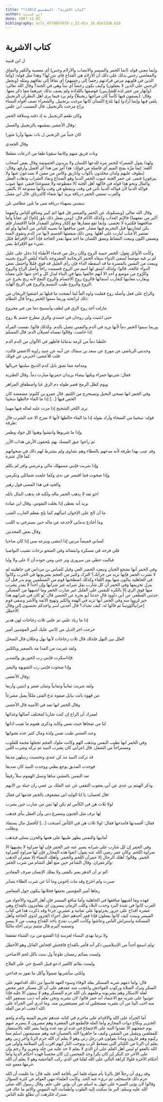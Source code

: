 ```yaml
---
title: "*كتاب الاشربة*. المقتبس 2(10)"
author: ابن قتيبة
date: 1907-11-07
bibliography: oclc_4770057679-i_22-div_10.d1e2336.bib
---
```




#  كتاب الاشربة 


 ل  ابن قتيبة 

 وإنما معنى قوله (انما الخمر والميسر والانصاب والازلام وجس) أي معصية والكفر والنفاق والمعاصي رجس يدلك على ذلك أن الازلام هي القداح فاي نتن لها؟ وهذا مثل قوله: {وأما الذين في قلوبهم مرض فزادتهم رجساً إلى رجسهم} أي نفاقاً إلى نفاقهم ومثله {ويجعل الرجس على الذين لا يعقلون} وكيف يكون رجساً أي نتناً وهي في الجنة؟ وقال الله تعالى: {وأنهار من خمر لذة للشاربين} فوصفها باللذاذة ولم يصف بذلك عيرهما مما ذكر معها. وقال: {يسقون فيها كأساً كان مزاجها زنجبيلاً} ولم يرد فيما يرى أهل النظرأن الزنجبيل يلقى فيها وإنما أرادوا إنها تلذع اللسان   كانها مزجت بزنجبيل. والشعراء تصف أفواه النساء براح مزجت بالزنجبيل. قال المسيب ابن علس 

 وكان طعم الزنجبيل به   إذ ذقته وسلافة الخمر  

 وقال الأعشى بمشبهه بالزنجبيل والعسل: 

 كان جنياً من الزنجبي   ل بات بفيها وأريا مثورا  

 وقال الجعدي 

 وبات فريق منهم وكانما   سقونا طفا من اذرعات مفلفلا  

 ولهذا يقول الشعراء للخمر مزة للذعها اللسان ولا يريدون الحموضة وقال بعض أصحاب اللغة: إنما مزّة بفتح الميم أي فاضلة من قولك: هذا أمز من هذا أي أفضل وأرفع. وقال: (يطوف عليهم ولدان مخلدون بأكواب وأباريق وكأس من معين لا يصدعون عنها ولا ينزفون) فنفى عن خمر الجنة عيوب الخمر الدنيا وهو الصداع ونفاذ الشراب وذهاب العقل والمال ونحو هذا قوله في فاكهة أهل الجنة (لا مقطوعة ولا ممنوعة) فنفى عنها عيوب فواكه الدنيا لأن فواكه الدنيا تأتي في وقت وتنقطع في وقت ولأنها ممنوعة الا بالثمن والعرب تسمي الخمر درياقة يريد انها شفاء كالدرياق. قال ابن مقبل 

 سقتني بصهباء درياقة   متى ما تلين عظامي تلن  

 وقال الله تعالى {ويسئلونك عن الخمر والميسر قل فيها اثم كبير ومنافع للناس واثمهما أكبر من نفعهما} فالإثم العذاب وكذلك الآثام قال: {ومن يفعل ذلك يلق إثاما} أي عقاباً وأما   منافعهما فكثيرة لا تحصى. وإنما تقع مضارها مع إكثار وتجاوز المقدار فأما الاقتصار فلم يكن لشاربيها قبل التحريم فيها مضار. فمن منافعها ما يصيبه للناس من أثمانها ولو لم تعتصر الأعناب لبارت على أهلها. ومن ذلك منفعتها الجسم لأنها تدر الدم وتقوي المنة وتصفي اللون وتبعث النشاط وتفتق اللسان ما أخذ منها بقدر الحاجة فإذا أخذ الإفراط فكل شيء مع الإفراط يضر. 

 وكأنت الأوائل تقول: الخمر حبيبة الروح وكان رجل من قدماء الأطباء إذا دخل على عليل لم ير فيه موضعاً لسقي الدواء سقاه الخمر الريحانية الممزوجة بالماء ليلقي الروح بحبيبه ويبعث من النفس بالمسرة ما قد أسقطه الداء فإن رأى العليل قد قوي قليلاً واحتمل بعض الدواء عالجه. قالوا: ولذلك اشتق لها اسم   من الروح فسميت راحاً وأصل الراح والروح والرَّوح من موضع و  أحد  الا أنهم خالفوا بينها في البناء ليدل كل و  احد  منها على معناه ويقارب معانيها كتقارب أسمائها فالروح روح الأجسام والروح النفخ لأنه ريح يخرج عن الروح والروح طيب النسيم والروح هي الريح الهابة. 

 والراح على فعل وأصله روح فقلبت واوه ألفاً لما أنفتحت ما قبلها ثم اشتقوا الريحان من ذلك لرائحته وربما سموا الخمر روحاً قال النظام: 

 مازلت أخذ روح الزق في لطف   وأستبيح دما من غير مجروح  

 حتى انثنيت ولي روحان في جسدي   والزق مطرح جسم بلا روح  

 وربما سموا الخمر دماً لأنها تزيد في الدم والنفس تتصل بالدم. وكذلك قالوا: نفست المرأة إذا حاضت. وقالوا نفساه لسيلأن الدم. قال المسلم: 

 خلطنا دماً من كرمة بدمائنا   فاظهر في الألوان من الدم الدم  

 وحدثني الرياشي عن مورج عن سعد بن سماك عن أبيه عن عبيد راوية الاعشي قالت: قلت للأعشى: اخبرني عن قولك 

 ومدامة مما تعيق بابل   كدم الذبيح سلبتها جريالها  

 فقال: شربتها حمراء وبلتها بيضاء يريدان حمرتها صارت دماً. وقال الطثرية 

 ويوم كظل الرمح قصر طوله   دم الزق عنا واصطفاق المزاهر  

 وفي الخمر انها تسخي البخيل وتستخرج من اللئيم. قال عمرو بن كلثوم:   مشعشة كان الحص فيها  [...]  إذا ما الماء خالطها سخينا 

 ترى اللخر الشحيح إذا مرت   عليه لماله فيها مهيبا  

 قوله: سخينا من السخاء وأراد بقوله إذا ما الماء خالطها لأنها لا تمزج الا عند الشرب قال طرفة: 

 وإذا ما شربوها وانتشوا   وهبوا كل جواد وطمر  

 ثم راحوا عبق المسك بهم   يلحقون الأرض هداب الأزر  

 وقد عيب بهذا طرفة لأنه مدحهم بالعطاء وهم نشاوي ولم يشترط لهم ذلك في صحواتهم كما قال عنترة  

 وإذا شربت فإنني مستهلك   مالي وعرضي وافر لم يكلم  

 وإذا صحوت فما اقتصر عن ندى   وكما علمت شمائلي وتكرمي  

 والجيد في هذا المعنى قول زهير 

 اخو ثقة لا يذهب الخمر ماله   ولكنه قد يذهب المال نائله  

 يريد أنه يعطى إذا بخلت النفوس. وقال ابن ميادة 

 ما أن الح على الإخوان اسألهم   كما يلح بعظم الغارب القتب  

 وما أخادع ندماني لأخدعه   عن ماله حين يسترخي به اللبب  

 وقال بعض المحدثين 

 كساني قميصاً مرتين إذا انتشى   وينزعه مني إذا كان صاحيا  

 فلي فرحة في مسكرة وانتشائه   وفي الصحو ترحات تشيب النواصيا  

 فياليت حظي من سروري وتر حتي   ومن جوده أن لا علي ولا وليا  

 وفي الخمر أنها تشجع الجبان وتبعث الحصر العي وقيل للعباس بن مرداس في جاهليته لم لا تشرب الخمر فإنها تزيد من جرأتك؟ الترك وكثير من العجم يشربونها في الحرب وكانوا في الجاهلية ينالون منها يوم اللقاء وكذلك اصطحبها قوم من المسلمين يوم بدر قبل أن ينزل تحريمها وفي الخمر أن كل شارب يمل شرابه غير شرابها وإن أحداً لا يقدر يشرب منها فوق الري إلا بالكره للنفس على القليل غير شارب الخمر وما أشبهها من المسكر. حدثني القطعي عن أبي داوود قال حدثنا أبو بجرة عن الحسن قال: لو كان في شرابهم هذا   خير لرووا منه وفي الخمر أنها تزيد في الهمة والكبر وتهيج الأنفة والأشر وسقى قوم إعرابياًكؤوساً ثم قالوا له: كيف تجدك؟ قال أجدني اسر واجدكم تحسنون إلي وقال الأخطل 

 إذا ما زياد علني ثم علني   ثلاث  زجاجات لهن هدير  

 خرجت اجر الذيل من كانني   عليك أمير المؤمنين أمير  

 العلل بين النهل فلذلك قال  ثلاث  زجاجات لأنها نهل وعللان قال المنخل  

 ولقد شربت من المدا   مة بالصغير وبالكبير  

 فإذاسكرت فإنني   رب الخورنق والسدير  

 وإذا صحوت فإنني   رب الشويهة والبعير  

 وقال الأعشى: 

 ولقد شربت ثمانياً وثمانياً   وثمان  عشر  و  اثنتين  وأربعا  

 من قهوة باتت ببابل صفوة   تدع الفتى ملكاً يميل مصرعاً  

 وقال الخمر انها تمد في الأمنية قال الأعشى 

 لعمرك أن الراح إن كنت شاربا   لمختلف آصالها وغدائها  

 لنا من ضحاها خبث نفس وكابة   وذكرى هموم ما تغيب اداتها  

 وعند العشي طيب نفس ولذة   ومال كثير عده نشواتها  

 وفي الخمر انها تطيب النفس وتذهب الهم وكانت ملوك العجم تجعلها مجمة للقلوب ومستراحاً من الشغل. قال اعرأبي كان يشرب النبيذ ثم تركه وشرب اللبن 

 قد تركت النبيذ مذ كن عندي   وتحسيت رسلهن مذيقا  

 فوجدت المذيق يوجع بطني   ووجدت النبيذ كان صديقا  

 تعد النفس بالعشي مناها   وتسل الهموم سلاً رقيقاً  

 وذكر الهيثم بن عدي عن أبي يعقوب الثقفي عن عبد الملك بن عمي ران جبلة بن الايهم 

 قال لحسان: يا ابا الوليد اني مشغوف بالخمر فذمها لي فقال: 

 لولا  ثلاث  هن في الكأس لم يكن   لها ثمن من شارب حين يشرب  

 لها نزف مثل الجنون ومصرع   دني وأن العقل ينأى فذهب  

 فقال: أفسدتها فامدحها فقال:   لولا  ثلاث  هن في الكأس أصبحت  [...]  كأفضل مال يستفاد ويطلب 

 أمانيها والنفس يظهر طيبها   على همها والحزن يسلى فيذهب  

 وفي الخمر إن كل شارب على شرابه يصبر عنه غير الخمر فإن لها ضراوة لا يشبهها الا ضراوة اللحم. وكان عمر رضي الله عنه يقول: اتقوا هذه المجازر فإن لها ضراوة كضراوة الخمر. وقالوا: أهلك الرجال إلا حمرأن اللحم والخمر. وأهلك النساء إلا صفرأن الذهب والزعفران. وقال الشاعر حين منع أهل الشام من شرب الخمر: 

 الم تر أن الدهر يعبر بالفتى   ولا يملك الإنسان صرف المقادير   

 صبرت ولم اجزع وقد مات إخوتي   وما أنا عن شرب الطلاء يصابر  

 رماها أمير المؤمنين بحتفها   فخلانها يبكون حول المعاصر  

 فهذه وما أشبهها منافعها في الجاهلية وأما منافع الميسر فإن أهل الثروة والأجواد من العرب كانوا في شدة البرد وجدب البلاد وكلب الزمان ييسرون أي يتقأمرون بالقداح وهي  عشرة  اقداح على جزور يحزئونها على  ثمانية  و  عشرين  جزءا وقد ذكرت هذا في كتاب الميسر وبينت كيف كانوا يفعلون فإذا قمر أحدهم جعل أجزاء الجزور لذوي الحاجة وأهل المسكنة واستراش الناس وعاشوا وكأنت العرب تمدح بأخذ القداح ويعيب من لا ييسر وتسميه البرم قال متمم يرثى أخاه مالكاً 

 ولا برما تهدي النساء لعرسه   إذا القشع من برد الشتاء تقعقعا  

 ولم اسمع أحداً من الإسلاميين ذكر أنه قأمر بالقداح فافحش افحاش القائل وهو الأخطل: 

 ولست بصائم رمضان طوعاً   ول  ست  باكل لحم الاضاحي  

 ولست بقائم كالعير ادعو   قبيل الصبح حي على الفلاح  

 ولكني سأشربها شمولاً   وآكل ما تفوز به قداحي  

 قال: واما ذمهم شربه المسكر بقلة الوفاء وسوء العهد فاسوأ من ذلك اقدامهم على السكر وترك الصلاة وركوب الفواحش واعجب منه عقدهم على أن كل مسكر خمر محض لعلة الاسكار وهم يشربونه وعلمهم بأن الله حرم المسكر وهم لا يبيتون الا عليه فإذا عوتبوا على شربه مع الاعتماد أنه خمر قالوا: لان نشربه ونحن نعلم أنه ذنب نستغفر الله منه احب الينا من أن نشربه مستحلين له غير مستغفرين منه. وما ادري أمن الجرأة على الله   اعجب ام من العلة. 

 أما الجرأة على الله والاقدام على ماحرم في كتابه عندهم تحريم الميتة والدم ولحم الخنزير ونكاح ذوات المحارم وأما العلة فالطمع في المغفرة وهم مصرون لا ينصرم عنهم يوم جمعتهم الا عقدوا النية على الاجتماع في غده او بعد غده وإنما يغفر الله بالاستغفار للمقلعين ويتقبل من المتقين وكيف ما جاهروا الله بالعصيأن فيه وهم مستيقنون اسلم مما ركبوه وهم غارون وماذا يقولون في رجل زنى وهو لا يعلم أن الله حرم الزنا وآخر زنى وهو يعلم أن الزنا من الكبائر التي تسخط الرب وتوجب النار ايهم اقرب إلى السلامة وأولى من الله بالعفو او ليس أهل العلم على أن الذي لا يعلم لا حد عليه من جلد وتعزير ولا رجم وإن على الآخر حد البكر   إن كان بكراً وحد المحصن إن كان محصناً فهذه أحكام الدنيا واما أحكام الآخرة فلولا كراهة التألي على الله لقلنا في الذي ركب الفاحشة وهو لا يعلم أن الله حرمها معفو عنه. 

 وقد روي أن رجلاً اقرّ بالزنا بأم مثواه فلما أمر بأقامة الحد عليه قال: ما علمت أن الله حرم ذلك فاستحلف ثم دريء عنه الحد. وكأنت العلماء تنهى العوام عن كثرة السؤال وقالوا لان يؤتى السيء على جهل به اسلم من أن يؤتى على علم. وقال رسول الله صلى الله عليه وسلم: البر ما سكنت إليه القلوب واطمأنت اليه النفوس والاثم ما حاك في صدرك فكرهت أن تطلع عليه الناس. 
